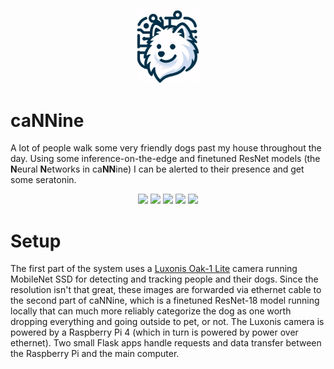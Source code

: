<p align="center">
  <img src="docs/cannine.png" alt="Project Logo" width="100"/>
</p>

# caNNine
A lot of people walk some very friendly dogs past my house throughout the day. Using some inference-on-the-edge and finetuned ResNet models (the **N**eural **N**etworks in ca**NN**ine) I can be alerted to their presence and get some seratonin. 

<div align="center">
<img width="55" src="https://raw.githubusercontent.com/gilbarbara/logos/master/logos/python.svg"/>
<img width="55" src="https://raw.githubusercontent.com/gilbarbara/logos/master/logos/pytorch-icon.svg"/>
<img width="100" src="https://upload.wikimedia.org/wikipedia/commons/4/45/OpenVINO_logo.svg"/>
<img width="55" src="https://raw.githubusercontent.com/gilbarbara/logos/master/logos/flask.svg"/>
<img width="55" src="https://raw.githubusercontent.com/gilbarbara/logos/master/logos/raspberry-pi.svg"/>
</div>

# Setup
The first part of the system uses a [Luxonis Oak-1 Lite](https://shop.luxonis.com/collections/oak-cameras-1/products/oak-1-lite?variant=42583148069087) camera running MobileNet SSD for detecting and tracking people and their dogs. Since the resolution isn't that great, these images are forwarded via ethernet cable to the second part of caNNine, which is a finetuned ResNet-18 model running locally that can much more reliably categorize the dog as one worth dropping everything and going outside to pet, or not. The Luxonis camera is powered by a Raspberry Pi 4 (which in turn is powered by power over ethernet). Two small Flask apps handle requests and data transfer between the Raspberry Pi and the main computer.